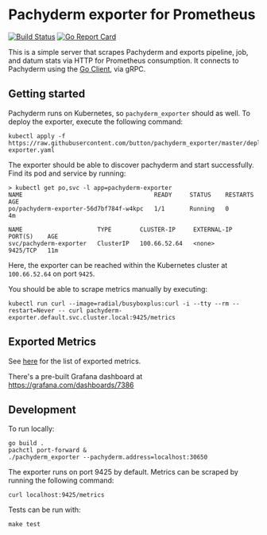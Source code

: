 # Pachyderm exporter for Prometheus

[![Build Status](https://travis-ci.org/button/pachyderm_exporter.svg?branch=master)](https://travis-ci.org/button/pachyderm_exporter)
[![Go Report Card](https://goreportcard.com/badge/github.com/button/pachyderm_exporter)](https://goreportcard.com/report/github.com/button/pachyderm_exporter)

This is a simple server that scrapes Pachyderm and exports pipeline, job, and datum stats via HTTP for Prometheus consumption. It connects to
Pachyderm using the [Go Client](https://godoc.org/github.com/pachyderm/pachyderm/src/client), via gRPC.


## Getting started

Pachyderm runs on Kubernetes, so `pachyderm_exporter` should as well.
To deploy the exporter, execute the following command:

```
kubectl apply -f https://raw.githubusercontent.com/button/pachyderm_exporter/master/deploy/pachyderm-exporter.yaml
```

The exporter should be able to discover pachyderm and start successfully. Find its pod and service by running:

```
> kubectl get po,svc -l app=pachyderm-exporter
NAME                                     READY     STATUS    RESTARTS   AGE
po/pachyderm-exporter-56d7bf784f-w4kpc   1/1       Running   0          4m

NAME                     TYPE        CLUSTER-IP     EXTERNAL-IP   PORT(S)    AGE
svc/pachyderm-exporter   ClusterIP   100.66.52.64   <none>        9425/TCP   11m
```

Here, the exporter can be reached within the Kubernetes cluster at `100.66.52.64` on port `9425`.

You should be able to scrape metrics manually by executing:

```
kubectl run curl --image=radial/busyboxplus:curl -i --tty --rm --restart=Never -- curl pachyderm-exporter.default.svc.cluster.local:9425/metrics
```

## Exported Metrics

See [here](./exporter/exporter.go#L61) for the list of exported metrics.

There's a pre-built Grafana dashboard at https://grafana.com/dashboards/7386

## Development


To run locally:

```
go build .
pachctl port-forward &
./pachyderm_exporter --pachyderm.address=localhost:30650
```

The exporter runs on port 9425 by default. Metrics can be scraped by running the following command:

```
curl localhost:9425/metrics
```

Tests can be run with:

```
make test
```
